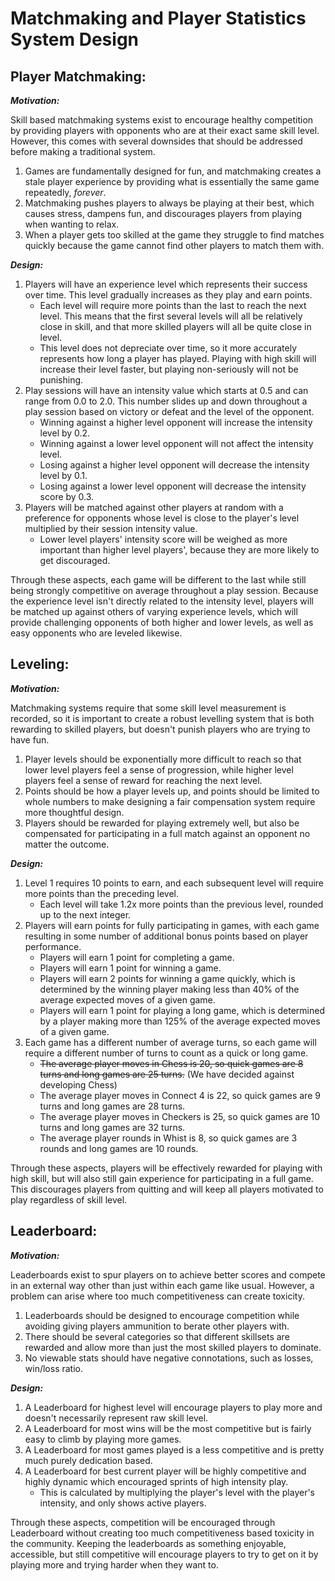 # Matchmaking and Player Statistics System Design

## Player Matchmaking:

***Motivation:***

Skill based matchmaking systems exist to encourage healthy competition by providing players with opponents who are at their exact same skill level. However, this comes with several downsides that should be addressed before making a traditional system.
1. Games are fundamentally designed for fun, and matchmaking creates a stale player experience by providing what is essentially the same game repeatedly, *forever*.
2. Matchmaking pushes players to always be playing at their best, which causes stress, dampens fun, and discourages players from playing when wanting to relax.
3. When a player gets too skilled at the game they struggle to find matches quickly because the game cannot find other players to match them with.

***Design:***

1. Players will have an experience level which represents their success over time. This level gradually increases as they play and earn points.
   - Each level will require more points than the last to reach the next level. This means that the first several levels will all be relatively close in skill, and that more skilled players will all be quite close in level.
   - This level does not depreciate over time, so it more accurately represents how long a player has played. Playing with high skill will increase their level faster, but playing non-seriously will not be punishing.
2. Play sessions will have an intensity value which starts at 0.5 and can range from 0.0 to 2.0. This number slides up and down throughout a play session based on victory or defeat and the level of the opponent.
   - Winning against a higher level opponent will increase the intensity level by 0.2.
   - Winning against a lower level opponent will not affect the intensity level.
   - Losing against a higher level opponent will decrease the intensity level by 0.1.
   - Losing against a lower level opponent will decrease the intensity score by 0.3.
3. Players will be matched against other players at random with a preference for opponents whose level is close to the player's level multiplied by their session intensity value.
   - Lower level players' intensity score will be weighed as more important than higher level players', because they are more likely to get discouraged.

Through these aspects, each game will be different to the last while still being strongly competitive on average throughout a play session. Because the experience level isn't directly related to the intensity level, players will be matched up against others of varying experience levels, which will provide challenging opponents of both higher and lower levels, as well as easy opponents who are leveled likewise.

## Leveling:

***Motivation:***

Matchmaking systems require that some skill level measurement is recorded, so it is important to create a robust levelling system that is both rewarding to skilled players, but doesn't punish players who are trying to have fun.
1. Player levels should be exponentially more difficult to reach so that lower level players feel a sense of progression, while higher level players feel a sense of reward for reaching the next level.
2. Points should be how a player levels up, and points should be limited to whole numbers to make designing a fair compensation system require more thoughtful design.
3. Players should be rewarded for playing extremely well, but also be compensated for participating in a full match against an opponent no matter the outcome.

***Design:***

1. Level 1 requires 10 points to earn, and each subsequent level will require more points than the preceding level.
   - Each level will take 1.2x more points than the previous level, rounded up to the next integer.
2. Players will earn points for fully participating in games, with each game resulting in some number of additional bonus points based on player performance.
   - Players will earn 1 point for completing a game.
   - Players will earn 1 point for winning a game.
   - Players will earn 2 points for winning a game quickly, which is determined by the winning player making less than 40% of the average expected moves of a given game.
   - Players will earn 1 point for playing a long game, which is determined by a player making more than 125% of the average expected moves of a given game.
3. Each game has a different number of average turns, so each game will require a different number of turns to count as a quick or long game.
   - ~~The average player moves in Chess is 20, so quick games are 8 turns and long games are 25 turns.~~ (We have decided against developing Chess)
   - The average player moves in Connect 4 is 22, so quick games are 9 turns and long games are 28 turns.
   - The average player moves in Checkers is 25, so quick games are 10 turns and long games are 32 turns.
   - The average player rounds in Whist is 8, so quick games are 3 rounds and long games are 10 rounds. 

Through these aspects, players will be effectively rewarded for playing with high skill, but will also still gain experience for participating in a full game. This discourages players from quitting and will keep all players motivated to play regardless of skill level.

## Leaderboard:

***Motivation:***

Leaderboards exist to spur players on to achieve better scores and compete in an external way other than just within each game like usual. However, a problem can arise where too much competitiveness can create toxicity.
1. Leaderboards should be designed to encourage competition while avoiding giving players ammunition to berate other players with.
2. There should be several categories so that different skillsets are rewarded and allow more than just the most skilled players to dominate.
3. No viewable stats should have negative connotations, such as losses, win/loss ratio.

***Design:***

1. A Leaderboard for highest level will encourage players to play more and doesn't necessarily represent raw skill level.
2. A Leaderboard for most wins will be the most competitive but is fairly easy to climb by playing more games.
3. A Leaderboard for most games played is a less competitive and is pretty much purely dedication based.
4. A Leaderboard for best current player will be highly competitive and highly dynamic which encouraged sprints of high intensity play.
   - This is calculated by multiplying the player's level with the player's intensity, and only shows active players.

Through these aspects, competition will be encouraged through Leaderboard without creating too much competitiveness based toxicity in the community. Keeping the leaderboards as something enjoyable, accessible, but still competitive will encourage players to try to get on it by playing more and trying harder when they want to.
